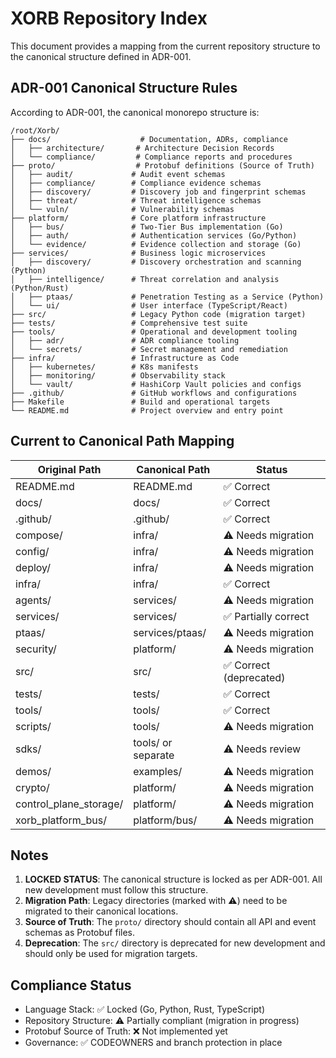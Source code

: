 # XORB Repository Index

This document provides a mapping from the current repository structure to the canonical structure defined in ADR-001.

## ADR-001 Canonical Structure Rules

According to ADR-001, the canonical monorepo structure is:

```
/root/Xorb/
├── docs/                    # Documentation, ADRs, compliance
│   ├── architecture/       # Architecture Decision Records
│   └── compliance/         # Compliance reports and procedures
├── proto/                  # Protobuf definitions (Source of Truth)
│   ├── audit/             # Audit event schemas
│   ├── compliance/        # Compliance evidence schemas
│   ├── discovery/         # Discovery job and fingerprint schemas
│   ├── threat/            # Threat intelligence schemas
│   └── vuln/              # Vulnerability schemas
├── platform/              # Core platform infrastructure
│   ├── bus/               # Two-Tier Bus implementation (Go)
│   ├── auth/              # Authentication services (Go/Python)
│   └── evidence/          # Evidence collection and storage (Go)
├── services/              # Business logic microservices
│   ├── discovery/         # Discovery orchestration and scanning (Python)
│   ├── intelligence/      # Threat correlation and analysis (Python/Rust)
│   ├── ptaas/             # Penetration Testing as a Service (Python)
│   └── ui/                # User interface (TypeScript/React)
├── src/                   # Legacy Python code (migration target)
├── tests/                 # Comprehensive test suite
├── tools/                 # Operational and development tooling
│   ├── adr/               # ADR compliance tooling
│   └── secrets/           # Secret management and remediation
├── infra/                 # Infrastructure as Code
│   ├── kubernetes/        # K8s manifests
│   ├── monitoring/        # Observability stack
│   └── vault/             # HashiCorp Vault policies and configs
├── .github/               # GitHub workflows and configurations
├── Makefile               # Build and operational targets
└── README.md              # Project overview and entry point
```

## Current to Canonical Path Mapping

| Original Path | Canonical Path | Status |
|---------------|----------------|--------|
| README.md | README.md | ✅ Correct |
| docs/ | docs/ | ✅ Correct |
| .github/ | .github/ | ✅ Correct |
| compose/ | infra/ | ⚠️ Needs migration |
| config/ | infra/ | ⚠️ Needs migration |
| deploy/ | infra/ | ⚠️ Needs migration |
| infra/ | infra/ | ✅ Correct |
| agents/ | services/ | ⚠️ Needs migration |
| services/ | services/ | ✅ Partially correct |
| ptaas/ | services/ptaas/ | ⚠️ Needs migration |
| security/ | platform/ | ⚠️ Needs migration |
| src/ | src/ | ✅ Correct (deprecated) |
| tests/ | tests/ | ✅ Correct |
| tools/ | tools/ | ✅ Correct |
| scripts/ | tools/ | ⚠️ Needs migration |
| sdks/ | tools/ or separate | ⚠️ Needs review |
| demos/ | examples/ | ⚠️ Needs migration |
| crypto/ | platform/ | ⚠️ Needs migration |
| control_plane_storage/ | platform/ | ⚠️ Needs migration |
| xorb_platform_bus/ | platform/bus/ | ⚠️ Needs migration |

## Notes

1. **LOCKED STATUS**: The canonical structure is locked as per ADR-001. All new development must follow this structure.
2. **Migration Path**: Legacy directories (marked with ⚠️) need to be migrated to their canonical locations.
3. **Source of Truth**: The `proto/` directory should contain all API and event schemas as Protobuf files.
4. **Deprecation**: The `src/` directory is deprecated for new development and should only be used for migration targets.

## Compliance Status

- Language Stack: ✅ Locked (Go, Python, Rust, TypeScript)
- Repository Structure: ⚠️ Partially compliant (migration in progress)
- Protobuf Source of Truth: ❌ Not implemented yet
- Governance: ✅ CODEOWNERS and branch protection in place
